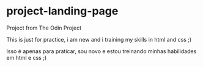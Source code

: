 # project-landing-page
Project from The Odin Project

This is just for practice, i am new and i training my skills in html and css ;)

Isso é apenas para praticar, sou novo e estou treinando minhas habilidades em html e css ;)

